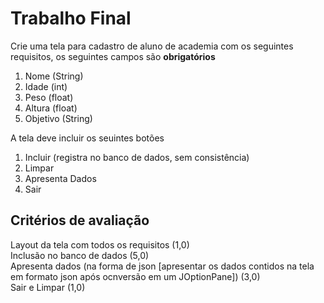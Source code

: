 # Trabalho Final
Crie uma tela para cadastro de aluno de academia com os seguintes requisitos, os seguintes campos são <strong>obrigatórios</strong>
1. Nome (String)
2. Idade (int)
3. Peso (float)
4. Altura (float)
5. Objetivo (String)

A tela deve incluir os seuintes botões
1. Incluir (registra no banco de dados, sem consistência)
2. Limpar
3. Apresenta Dados
4. Sair

## Critérios de avaliação
Layout da tela com todos os requisitos (1,0)<br>
Inclusão no banco de dados (5,0)<br>
Apresenta dados (na forma de json [apresentar os dados contidos na tela em formato json após ocnversão em um JOptionPane]) (3,0)<br>
Sair e Limpar (1,0)
